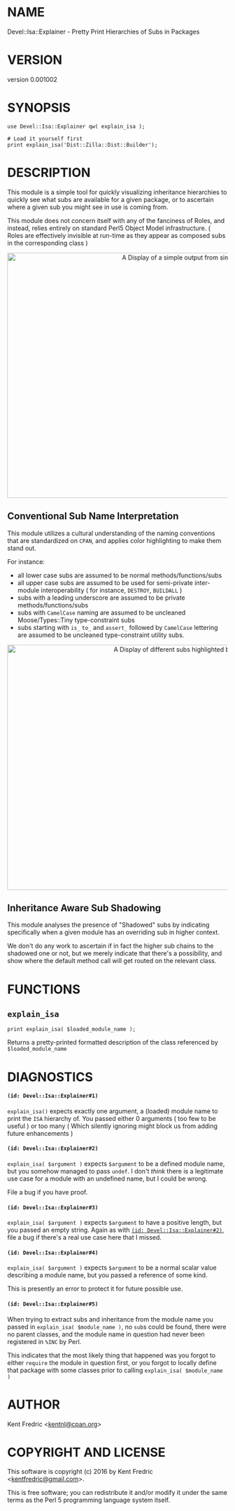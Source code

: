 # NAME

Devel::Isa::Explainer - Pretty Print Hierarchies of Subs in Packages

# VERSION

version 0.001002

# SYNOPSIS

    use Devel::Isa::Explainer qw( explain_isa );

    # Load it yourself first
    print explain_isa('Dist::Zilla::Dist::Builder');

# DESCRIPTION

This module is a simple tool for quickly visualizing inheritance hierarchies to quickly
see what subs are available for a given package, or to ascertain where a given sub
you might see in use is coming from.

This module does not concern itself with any of the fanciness of Roles, and instead, relies entirely
on standard Perl5 Object Model infrastructure. ( Roles are effectively invisible at run-time as
they appear as composed subs in the corresponding class )

<div>
    <center><img alt="A Display of a simple output from simple usage" src="http://kentnl.github.io/screenshots/Devel-Isa-Explainer/0/c3.png" width="820" height="559" /></center>
</div>

## Conventional Sub Name Interpretation

This module utilizes a cultural understanding of the naming conventions that are standardized
on `CPAN`, and applies color highlighting to make them stand out.

For instance:

- all lower case subs are assumed to be normal methods/functions/subs
- all upper case subs are assumed to be used for semi-private inter-module interoperability
( for instance, `DESTROY`, `BUILDALL` )
- subs with a leading underscore are assumed to be private methods/functions/subs
- subs with `CamelCase` naming are assumed to be uncleaned Moose/Types::Tiny type-constraint subs
- subs starting with `is_` `to_` and `assert_` followed by `CamelCase` lettering are assumed to
be uncleaned type-constraint utility subs.

<div>
    <center><img alt="A Display of different subs highlighted by convention" src="http://kentnl.github.io/screenshots/Devel-Isa-Explainer/0/c2.png" width="820" height="559" /></center>
</div>

## Inheritance Aware Sub Shadowing

This module analyses the presence of "Shadowed" subs by indicating specifically
when a given module has an overriding sub in higher context.

We don't do any work to ascertain if in fact the higher sub chains to the shadowed one or
not, but we merely indicate that there's a possibility, and show where the default method
call will get routed on the relevant class.

# FUNCTIONS

## `explain_isa`

    print explain_isa( $loaded_module_name );

Returns a pretty-printed formatted description of the class referenced by `$loaded_module_name`

# DIAGNOSTICS

#### `(id: Devel::Isa::Explainer#1)`

`explain_isa()` expects exactly one argument, a (loaded) module name to print
the `ISA` hierarchy of. You passed either 0 arguments ( too few to be useful )
or too many ( Which silently ignoring might block us from adding future enhancements )

#### `(id: Devel::Isa::Explainer#2)`

`explain_isa( $argument )` expects `$argument` to be a defined module name, but you
somehow managed to pass `undef`. I don't _think_ there is a legitimate use case for a
module with an undefined name, but I could be wrong.

File a bug if you have proof.

#### `(id: Devel::Isa::Explainer#3)`

`explain_isa( $argument )` expects `$argument` to have a positive length, but you passed
an empty string. Again as with [`(id: Devel::Isa::Explainer#2)`](#id-devel-isa-explainer-2), file a bug if there's a
real use case here that I missed.

#### `(id: Devel::Isa::Explainer#4)`

`explain_isa( $argument )` expects `$argument` to be a normal scalar value describing
a module name, but you passed a reference of some kind.

This is presently an error to protect it for future possible use.

#### `(id: Devel::Isa::Explainer#5)`

When trying to extract subs and inheritance from the module name you passed in
`explain_isa( $module_name )`, no `sub`s could be found, there were no parent classes,
and the module name in question had never been registered in `%INC` by Perl.

This indicates that the most likely thing that happened was you forgot to either `require`
the module in question first, or you forgot to locally define that package with some classes
prior to calling `explain_isa( $module_name )`

# AUTHOR

Kent Fredric &lt;kentnl@cpan.org>

# COPYRIGHT AND LICENSE

This software is copyright (c) 2016 by Kent Fredric &lt;kentfredric@gmail.com>.

This is free software; you can redistribute it and/or modify it under
the same terms as the Perl 5 programming language system itself.

